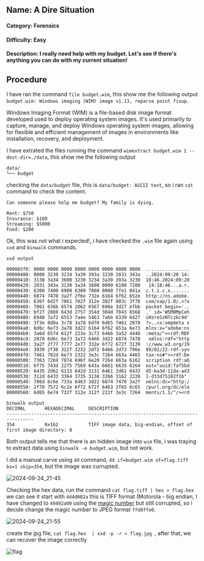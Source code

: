 ## Name: A Dire Situation
#### Category: Forensics
#### Difficulty: Easy
#### Description: I really need help with my budget. Let's see if there's anything you can do with my current situation!

## Procedure
I have ran the command ```file budget.wim```, this show me the following output ```budget.wim: Windows imaging (WIM) image v1.13, reparse point fixup```.

Windows Imaging Format (WIM) is a file-based disk image format developed used to deploy operating system images. It's used primarily to capture, manage, and deploy Windows operating system images, allowing for flexible and efficient management of images in environments like installation, recovery, and deployment.

I have extrated the files running the command ```wimextract budget.wim 1 --dest-dir=./data```, this show me the following output

```
data/
└── budget
```

checking the ```data/budget``` file, this is ```data/budget: ASCII text```, so i ran ```cat``` command to check the content.

```
Can someone please help me budget? My family is dying. 

Rent: $750
Insurance: $100
Streaming: $5000
Food: $200
```

Ok, this was not what i expected!, i have checked the ```.wim``` file again using ```xxd``` and ```binwalk``` commands.

```
xxd output

000003f0: 0000 0000 0000 0000 0000 0000 0000 0000  ................
00000400: 0000 3230 3234 3a30 393a 3230 2031 343a  ..2024:09:20 14:
00000410: 3138 3a34 3600 3230 3234 3a30 393a 3230  18:46.2024:09:20
00000420: 2031 343a 3138 3a34 3600 0000 6100 7200   14:18:46...a.r.
00000430: 6300 7400 6900 6300 7800 0000 ffe1 041a  c.t.i.c.x.......
00000440: 6874 7470 3a2f 2f6e 732e 6164 6f62 652e  http://ns.adobe.
00000450: 636f 6d2f 7861 702f 312e 302f 003c 3f78  com/xap/1.0/.<?x
00000460: 7061 636b 6574 2062 6567 696e 3d27 efbb  packet begin='..
00000470: bf27 2069 643d 2757 354d 304d 7043 6568  .' id='W5M0MpCeh
00000480: 6948 7a72 6553 7a4e 5463 7a6b 6339 6427  iHzreSzNTczkc9d'
00000490: 3f3e 0d0a 3c78 3a78 6d70 6d65 7461 2078  ?>..<x:xmpmeta x
000004a0: 6d6c 6e73 3a78 3d22 6164 6f62 653a 6e73  mlns:x="adobe:ns
000004b0: 3a6d 6574 612f 223e 3c72 6466 3a52 4446  :meta/"><rdf:RDF
000004c0: 2078 6d6c 6e73 3a72 6466 3d22 6874 7470   xmlns:rdf="http
000004d0: 3a2f 2f77 7777 2e77 332e 6f72 672f 3139  ://www.w3.org/19
000004e0: 3939 2f30 322f 3232 2d72 6466 2d73 796e  99/02/22-rdf-syn
000004f0: 7461 782d 6e73 2322 3e3c 7264 663a 4465  tax-ns#"><rdf:De
00000500: 7363 7269 7074 696f 6e20 7264 663a 6162  scription rdf:ab
00000510: 6f75 743d 2275 7569 643a 6661 6635 6264  out="uuid:faf5bd
00000520: 6435 2d62 6133 642d 3131 6461 2d61 6433  d5-ba3d-11da-ad3
00000530: 312d 6433 3364 3735 3138 3266 3162 2220  1-d33d75182f1b" 
00000540: 786d 6c6e 733a 6463 3d22 6874 7470 3a2f  xmlns:dc="http:/
00000550: 2f70 7572 6c2e 6f72 672f 6463 2f65 6c65  /purl.org/dc/ele
00000560: 6d65 6e74 732f 312e 312f 222f 3e3c 7264  ments/1.1/"/><rd
```

```
binwalk output
DECIMAL       HEXADECIMAL     DESCRIPTION
--------------------------------------------------------------------------------
354           0x162           TIFF image data, big-endian, offset of first image directory: 8
```
Both output tells me that there is an hidden image into ```wim``` file, i was traying to extract data using ```binwalk -e budget.wim```, but not work.

I did a manual carve using ```dd``` command, ```dd if=budget.wim of=flag.tiff bs=1 skip=354```, but the image was currupted.

![2024-09-24_21-45](https://github.com/user-attachments/assets/72a63097-87d4-4106-a266-f2b57da48204)

Checking the hex data, run the command ```cat flag.tiff | hex > flag.hex``` we can see it start with ```4d4d002a``` this is TIFF format (Motorola - big endian, I have changed to ```49492a00``` using the [magic number](https://gist.github.com/leommoore/f9e57ba2aa4bf197ebc5) but still corrupted, so i decide change the magic number to JPEG format ```ffd8ffe0```.

![2024-09-24_21-55](https://github.com/user-attachments/assets/dacd62ea-0a70-4d10-96b8-d6ec1d8260ed)

create the jpg file, ```cat flag.hex  | xxd -p -r > flag.jpg ```, after that, we can recover the image correctly

![flag](https://github.com/user-attachments/assets/ed12ce91-c169-4475-b877-c883382760ef)







